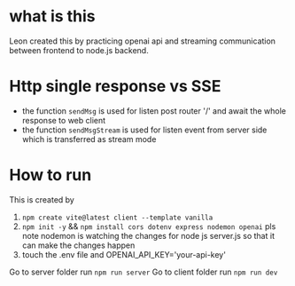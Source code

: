 # what is this
Leon created this by practicing openai api and streaming communication between frontend to node.js backend.

# Http single response vs SSE
- the function `sendMsg` is used for listen post router '/' and await the whole response to web client
- the function `sendMsgStream` is used for listen event from server side which is transferred as stream mode

# How to run
This is created by 
1. `npm create vite@latest client --template vanilla`
2. `npm init -y` && `npm install cors dotenv express nodemon openai`
pls note nodemon is watching the changes for node js server.js so that it can make the changes happen
3. touch the .env file and OPENAI_API_KEY='your-api-key'

Go to server folder run `npm run server`
Go to client folder run `npm run dev`

